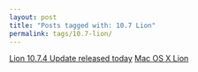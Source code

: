 ```yaml
---
layout: post
title: "Posts tagged with: 10.7 Lion"
permalink: tags/10.7-lion/
---
```

[Lion 10.7.4 Update released today](/2012/05/lion-1074-update-released-today)
[Mac OS X Lion](/2011/07/mac-os-x-lion)
